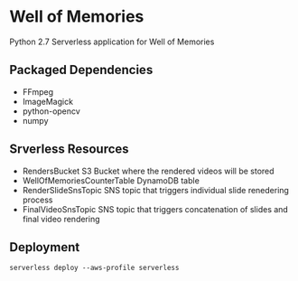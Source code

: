 # Well of Memories #

Python 2.7 Serverless application for Well of Memories

## Packaged Dependencies ##
* FFmpeg
* ImageMagick
* python-opencv
* numpy

## Srverless Resources ##
* RendersBucket
S3 Bucket where the rendered videos will be stored
* WellOfMemoriesCounterTable
DynamoDB table 
* RenderSlideSnsTopic
SNS topic that triggers individual slide renedering process
* FinalVideoSnsTopic
SNS topic that triggers concatenation of slides and final video rendering

## Deployment ##
```serverless deploy --aws-profile serverless```
